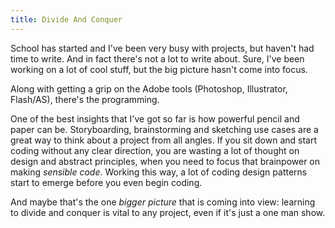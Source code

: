 ```yaml
---
title: Divide And Conquer
---
```


School has started and I've been very busy with projects, but haven't
had time to write. And in fact there's not a lot to write about. Sure,
I've been working on a lot of cool stuff, but the big picture hasn't
come into focus.

Along with getting a grip on the Adobe tools (Photoshop, Illustrator,
Flash/AS), there's the programming.

One of the best insights that I've got so far is how powerful pencil
and paper can be. Storyboarding, brainstorming and sketching use cases
are a great way to think about a project from all angles. If you sit
down and start coding without any clear direction, you are wasting a
lot of thought on design and abstract principles, when you need to
focus that brainpower on making _sensible code_. Working this way,
a lot of coding design patterns start to emerge before you even begin
coding.

And maybe that's the one *bigger picture* that is coming into view:
learning to divide and conquer is vital to any project, even if it's
just a one man show.
